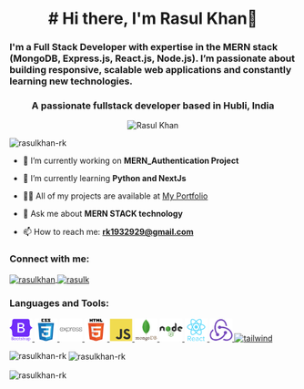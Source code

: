 <h1 align="center"># Hi there, I'm Rasul Khan👋</h1>
<h3>I'm a Full Stack Developer with expertise in the MERN stack (MongoDB, Express.js, React.js, Node.js). I’m passionate about building responsive, scalable web applications and constantly learning new technologies.
</h3>
<h3 align="center">A passionate fullstack developer based in Hubli, India</h3>

<p align="center">
  <img src="https://user-images.githubusercontent.com/74038190/212749171-b84692a8-2b04-4e3b-93ca-ac14705da224.gif" alt="Rasul Khan" width="550" height="auto" />
</p>

<p align="left"> 
  <img src="https://komarev.com/ghpvc/?username=rasulkhan-rk&label=Profile%20views&color=0e75b6&style=flat" alt="rasulkhan-rk" /> 
</p>

- 🔭 I’m currently working on **MERN_Authentication Project**

- 🌱 I’m currently learning **Python and NextJs**

- 👨‍💻 All of my projects are available at [My Portfolio](https://rasulkhan-rk.github.io/portfolio/)

- 💬 Ask me about **MERN STACK technology**

- 📫 How to reach me: **rk1932929@gmail.com**

<h3 align="left">Connect with me:</h3>
<p align="left">
  <a href="https://twitter.com/rasulkhan" target="blank">
    <img align="center" src="https://raw.githubusercontent.com/rahuldkjain/github-profile-readme-generator/master/src/images/icons/Social/twitter.svg" alt="rasulkhan" height="30" width="40" />
  </a>
  <a href="https://linkedin.com/in/rasulk" target="blank">
    <img align="center" src="https://raw.githubusercontent.com/rahuldkjain/github-profile-readme-generator/master/src/images/icons/Social/linked-in-alt.svg" alt="rasulk" height="30" width="40" />
  </a>
</p>

<h3 align="left">Languages and Tools:</h3>
<p align="left">
  <a href="https://getbootstrap.com" target="_blank" rel="noreferrer">
    <img src="https://raw.githubusercontent.com/devicons/devicon/master/icons/bootstrap/bootstrap-plain-wordmark.svg" alt="bootstrap" width="40" height="40"/>
  </a>
  <a href="https://www.w3schools.com/css/" target="_blank" rel="noreferrer">
    <img src="https://raw.githubusercontent.com/devicons/devicon/master/icons/css3/css3-original-wordmark.svg" alt="css3" width="40" height="40"/>
  </a>
  <a href="https://expressjs.com" target="_blank" rel="noreferrer">
    <img src="https://raw.githubusercontent.com/devicons/devicon/master/icons/express/express-original-wordmark.svg" alt="express" width="40" height="40"/>
  </a>
  <a href="https://www.w3.org/html/" target="_blank" rel="noreferrer">
    <img src="https://raw.githubusercontent.com/devicons/devicon/master/icons/html5/html5-original-wordmark.svg" alt="html5" width="40" height="40"/>
  </a>
  <a href="https://developer.mozilla.org/en-US/docs/Web/JavaScript" target="_blank" rel="noreferrer">
    <img src="https://raw.githubusercontent.com/devicons/devicon/master/icons/javascript/javascript-original.svg" alt="javascript" width="40" height="40"/>
  </a>
  <a href="https://www.mongodb.com/" target="_blank" rel="noreferrer">
    <img src="https://raw.githubusercontent.com/devicons/devicon/master/icons/mongodb/mongodb-original-wordmark.svg" alt="mongodb" width="40" height="40"/>
  </a>
  <a href="https://nodejs.org" target="_blank" rel="noreferrer">
    <img src="https://raw.githubusercontent.com/devicons/devicon/master/icons/nodejs/nodejs-original-wordmark.svg" alt="nodejs" width="40" height="40"/>
  </a>
  <a href="https://reactjs.org/" target="_blank" rel="noreferrer">
    <img src="https://raw.githubusercontent.com/devicons/devicon/master/icons/react/react-original-wordmark.svg" alt="react" width="40" height="40"/>
  </a>
  <a href="https://redux.js.org" target="_blank" rel="noreferrer">
    <img src="https://raw.githubusercontent.com/devicons/devicon/master/icons/redux/redux-original.svg" alt="redux" width="40" height="40"/>
  </a>
  <a href="https://tailwindcss.com/" target="_blank" rel="noreferrer">
    <img src="https://www.vectorlogo.zone/logos/tailwindcss/tailwindcss-icon.svg" alt="tailwind" width="40" height="40"/>
  </a>
</p>

<p><img align="left" src="https://github-readme-stats.vercel.app/api/top-langs?username=rasulkhan-rk&show_icons=true&locale=en&layout=compact" alt="rasulkhan-rk" /></p>

<p>&nbsp;<img align="center" src="https://github-readme-stats.vercel.app/api?username=rasulkhan-rk&show_icons=true&locale=en" alt="rasulkhan-rk" /></p>

<p><img align="center" src="https://github-readme-streak-stats.herokuapp.com/?user=rasulkhan-rk&" alt="rasulkhan-rk" /></p>
